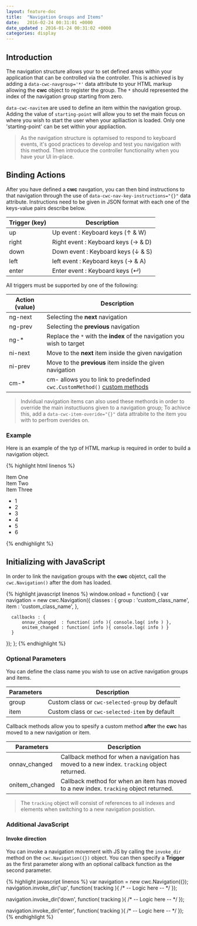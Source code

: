```yaml
---
layout: feature-doc
title:  "Navigation Groups and Items"
date:   2016-02-24 00:31:01 +0000
date_updated : 2016-01-24 00:31:02 +0000
categories: display
---
```


## Introduction
The navigation structure allows your to set defined areas within your application that can be controlled via the controller. This is achieved is by adding a `data-cwc-navgroup='*'` data attribute to your HTML markup allowing the **cwc** object to register the group. The `*` should represented the index of the navigation group starting from zero.

`data-cwc-navitem` are used to define an item within the navigation group. Adding the value of `starting-point` will allow you to set the main focus on where you wish to start the user when your aplliaction is loaded. Only one 'starting-point' can be set within your appliaction.

>As the navigation structure is optamised to respond to keyboard events, it's good practices to develop and test you navigation with this method.
>Then introduce the controller functionality when you have your UI in-place.

## Binding Actions
After you have defined a **cwc** navgation, you can then bind instructions to that navigation through the use of `data-cwc-nav-key-instructions="{}"` data attribute. Instructions need to be given in JSON format with each one of the keys-value pairs describe below.

| Trigger  (key)  | Description                                    |
| --------------- | ---------------------------------------------- |
| up              | Up event : Keyboard keys (↑ & W)               |
| right           | Right event : Keyboard keys (→ & D)            |
| down            | Down event : Keyboard keys (↓ & S)             |
| left            | left event : Keyboard keys (→ & A)             |
| enter           | Enter event : Keyboard keys (↵)                |

All triggers must be supported by one of the following:

| Action  (value)  | Description                                                             |
| ---------------- | ----------------------------------------------------------------------- |
| ng-next          | Selecting the **next** navigation                                       |
| ng-prev          | Selecting the **previous** navigation                                   |
| ng-*             | Replace the `*` with the **index** of the navigation you wish to target |
| ni-next          | Move to the **next** item inside the given navigation                   |
| ni-prev          | Move to the **previous** item inside the given navigation               |
| cm-*             | cm- allows you to link to predefinded `cwc.CustomMethod()` [custom methods] |

>Indvidual navigation items can also used these methords in order to override the main instuctiuons given to a navigation group; To achivce this, add a `data-cwc-item-overide="{}"` data attrabite to the item you with to perfrom overides on.

### Example
Here is an example of the typ of HTML markup is required in order to build a navigation object.

{% highlight html linenos %}
<div class="side-nav" data-cwc-navgroup="0" data-cwc-nav-key-instructions='{ "up" : "ni-prev" , "down" : "ni-next", "right" : "ng-next" }' >
  <section data-cwc-navitem >Item One</section>
  <section data-cwc-navitem >Item Two</section>
  <section data-cwc-navitem >Item Three</section>
</div>

<div class="main-window" data-cwc-navgroup="1" data-cwc-onnaventrance="history-item" data-cwc-nav-key-instructions='{ "down" : "ng-2", "right" : "ni-next" , "left" : "ni-prev" }' >
  <ul>
    <li data-cwc-navitem="starting-point" data-cwc-item-overide='{ "left" : "ng-0", "enter" : "cm-on-item-enter"  }' >1</li>
    <li data-cwc-navitem data-cwc-item-overide='{ "left" : "ng-0", "enter" : "cm-on-item-enter"  }'  ><span>2</span></li>
    <li data-cwc-navitem ><span>3</span></li>
    <li data-cwc-navitem ><span>4</span></li>
    <li data-cwc-navitem ><span>5</span></li>
    <li data-cwc-navitem ><span>6</span></li>
  </ul>
</div>
{% endhighlight %}

## Initializing with JavaScript
In order to link the navigation groups with the **cwc** objetct, call the `cwc.Navigation()` after the dom has loaded.

{% highlight javascript linenos %}
window.onload = function() {
  var navigation = new cwc.Navigation({
      classes : {
          group : 'custom_class_name',
          item  : 'custom_class_name',
      },

      callbacks : {
          onnav_changed  : function( info ){ console.log( info ) },
          onitem_changed : function( info ){ console.log( info ) }
      }
  });
};
{% endhighlight %}

### Optional Parameters

You can define the class name you wish to use on active navigation groups and items.

| Parameters    | Description                                     |
| ------------- | ----------------------------------------------- |
| group         | Custom class or `cwc-selected-group` by default |
| item          | Custom class or `cwc-selected-item` by default |

Callback methods allow you to spesify a custom method **after** the **cwc** has moved to a new navigation or item.

| Parameters     | Description                                                                          |
| -------------  | ------------------------------------------------------------------------------------ |
| onnav_changed  | Callback method for when a navigation has moved to a new index. `tracking` object returned. |
| onitem_changed | Callback method for when an item has moved to a new index. `tracking` object returned.        |

>The `tracking` object will consist of references to all indexes and elements when switching to a new navigation posistion.

### Additional JavaScript

#### Invoke direction

You can invoke a navigation movement with JS by calling the `invoke_dir` method on the `cwc.Navigation({})` object.
You can then specify a **Trigger** as the first parameter along with an optional callback function as the second parameter.

{% highlight javascript linenos %}
var navigation = new cwc.Navigation({});
navigation.invoke_dir('up', function( tracking ){
    /* -- Logic here -- */
});

navigation.invoke_dir('down', function( tracking ){
    /* -- Logic here -- */
});

navigation.invoke_dir('enter', function( tracking ){
    /* -- Logic here -- */
});
{% endhighlight %}

[//]: # (/*--------------------------)
[//]: # (Page Links)
[//]: # (--------------------------*/)
[custom methods]: http://slashdot.org